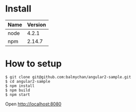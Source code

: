 # Install

|Name|Version|
| --- | --- |
|node|4.2.1|
|npm|2.14.7|

# How to setup

```
$ git clone git@github.com:balmychan/angular2-sample.git
$ cd angular2-sample
$ npm install
$ npm build
$ npm start
```

Open [http://localhost:8080](http://localhost:8080)